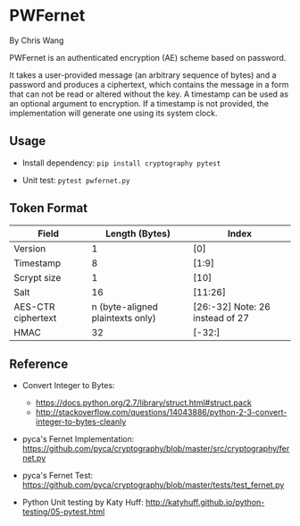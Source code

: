 # PWFernet

By Chris Wang

PWFernet is an authenticated encryption (AE) scheme based on password.

It takes a user-provided message (an arbitrary sequence of bytes) and a password and produces a ciphertext, which contains the message in a form that can not be read or altered without the key. A timestamp can be used as an optional argument to encryption. If a timestamp is not provided, the implementation will generate one using its system clock.

## Usage

* Install dependency: `pip install cryptography pytest`


* Unit test: `pytest pwfernet.py`

## Token Format

| Field              | Length (Bytes)                   | Index                           |
| ------------------ | -------------------------------- | ------------------------------- |
| Version            | 1                                | [0]                             |
| Timestamp          | 8                                | [1:9]                           |
| Scrypt size        | 1                                | [10]                            |
| Salt               | 16                               | [11:26]                         |
| AES-CTR ciphertext | n (byte-aligned plaintexts only) | [26:-32] Note: 26 instead of 27 |
| HMAC               | 32                               | [-32:]                          |



## Reference

* Convert Integer to Bytes: 
    * https://docs.python.org/2.7/library/struct.html#struct.pack
    * http://stackoverflow.com/questions/14043886/python-2-3-convert-integer-to-bytes-cleanly

* pyca's Fernet Implementation: https://github.com/pyca/cryptography/blob/master/src/cryptography/fernet.py
* pyca's Fernet Test: https://github.com/pyca/cryptography/blob/master/tests/test_fernet.py
* Python Unit testing by Katy Huff: http://katyhuff.github.io/python-testing/05-pytest.html
